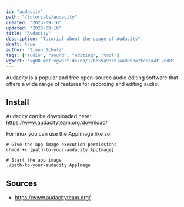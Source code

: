```yaml
---
id: "audacity"
path: "/tutorials/audacity"
created: "2023-09-16"
updated: "2023-09-16"
title: "Audacity"
description: "Tutorial about the usage of Audacity"
draft: true
author: "Simon Scholz"
tags: ["audio", "sound", "editing", "tool"]
vgWort: "vg08.met.vgwort.de/na/17b559a93cb14a089ba7fce3a4f176d8"
---
```


Audacity is a popular and free open-source audio editing software that offers a wide range of features for recording and editing audio.

## Install

Audacity can be downloaded here: https://www.audacityteam.org/download/

For linux you can use the AppImage like so:

```shell
# Give the app image execution permissions
chmod +x [path-to-your-audacity.AppImage]

# Start the app image
./path-to-your-audacity.AppImage
```

## Sources 

- https://www.audacityteam.org/

